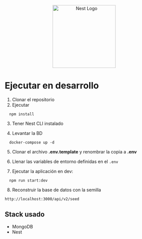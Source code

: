 <p align="center">
  <a href="http://nestjs.com/" target="blank"><img src="https://nestjs.com/img/logo-small.svg" width="200" alt="Nest Logo" /></a>
</p>

# Ejecutar en desarrollo

1. Clonar el repositorio
2. Ejecutar
```
  npm install
```
3. Tener Nest CLI instalado

4. Levantar la BD
```
  docker-compose up -d
```

5. Clonar el archivo __.env.template__ y renombrar la copia a __.env__

6. Llenar las variables de entorno definidas en el ```.env```


7. Ejecutar la aplicación en dev:
```
  npm run start:dev
```

8. Reconstruir la base de datos con la semilla
```
http://localhost:3000/api/v2/seed
```

## Stack usado
  * MongoDB
  * Nest
